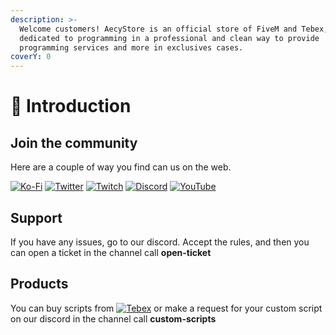 ```yaml
---
description: >-
  Welcome customers! AecyStore is an official store of FiveM and Tebex, which is
  dedicated to programming in a professional and clean way to provide
  programming services and more in exclusives cases.
coverY: 0
---
```


# 👋 Introduction

## Join the community

Here are a couple of way you find can us on the web.

[![Ko-Fi](https://img.shields.io/badge/Ko--fi-F16061?style=for-the-badge\&logo=ko-fi\&logoColor=white)](https://ko-fi.com/aecym) [![Twitter](https://img.shields.io/badge/Twitter-%231DA1F2.svg?style=for-the-badge\&logo=Twitter\&logoColor=white)](https://twitter.com/aecymv) [![Twitch](https://img.shields.io/badge/Twitch-%239146FF.svg?style=for-the-badge\&logo=Twitch\&logoColor=white)](https://www.twitch.tv/aecym) [![Discord](https://img.shields.io/badge/Discord-%237289DA.svg?style=for-the-badge\&logo=discord\&logoColor=white)](https://discord.gg/SKcqfYnj3W) [![YouTube](https://img.shields.io/badge/YouTube-%23FF0000.svg?style=for-the-badge\&logo=YouTube\&logoColor=white)](https://www.youtube.com/@Aecy)

## Support

If you have any issues, go to our discord. Accept the rules, and then you can open a ticket in the channel call **open-ticket**

## Products

You can buy scripts from [![Tebex](https://img.shields.io/badge/Tebex-154494?style=for-the-badge\&logoColor=white)](https://aecystore.tebex.io) or make a request for your custom script on our discord in the channel call **custom-scripts**
